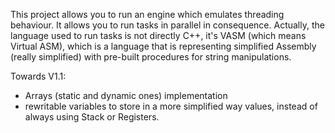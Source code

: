 This project allows you to run an engine which emulates threading behaviour. It allows you to run tasks in parallel in consequence.
Actually, the language used to run tasks is not directly C++, it's VASM (which means Virtual ASM), which is a language that is representing
simplified Assembly (really simplified) with pre-built procedures for string manipulations.

Towards V1.1:
- Arrays (static and dynamic ones) implementation
- rewritable variables to store in a more simplified way values, instead of always using Stack or Registers.